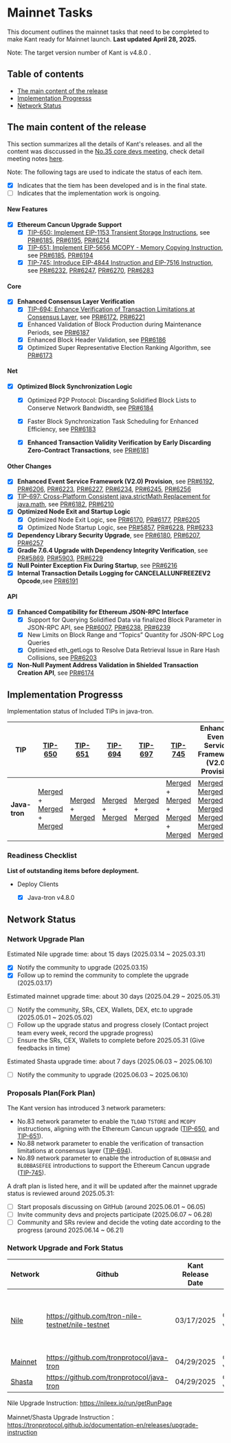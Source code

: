 # Mainnet Tasks

This document outlines the mainnet tasks that need to be completed to make Kant ready for Mainnet launch. **Last updated April 28, 2025.**

Note: The target version number of Kant is v4.8.0 .


## Table of contents

- [The main content of the release](#Release-included-in-the-Network-Upgrade.)
- [Implementation Progresss](#Implementation-Progresss)
- [Network Status](#Network-Status)



## The main content of the release

This section summarizes all the details of Kant's releases. and all the content was disccussed in the [No.35 core devs meeting](https://github.com/tronprotocol/pm/issues/121), check detail meeting notes [here](https://github.com/tronprotocol/pm/blob/master/TRON%20Core%20Devs%20Meetings/Meeting%2035.md).

Note: The following tags are used to indicate the status of each item.
- [x] Indicates that the tiem has been developed and is in the final state.
- [ ] Indicates that the implementation work is ongoing. 

#### New Features

- [x] **Ethereum Cancun Upgrade Support**
  - [x] [TIP-650: Implement EIP-1153 Transient Storage Instructions](https://github.com/tronprotocol/tips/blob/master/tip-650.md ), see [PR#6185](https://github.com/tronprotocol/java-tron/pull/6185), [PR#6195](https://github.com/tronprotocol/java-tron/pull/6195), [PR#6214](https://github.com/tronprotocol/java-tron/pull/6214)
  - [x] [TIP-651: Implement EIP-5656 MCOPY - Memory Copying Instruction](https://github.com/tronprotocol/tips/blob/master/tip-651.md), see [PR#6185](https://github.com/tronprotocol/java-tron/pull/6185), [PR#6194](https://github.com/tronprotocol/java-tron/pull/6194)
  - [x] [TIP-745: Introduce EIP-4844 Instruction and EIP-7516 Instruction](https://github.com/tronprotocol/tips/blob/master/tip-745.md ), see [PR#6232](https://github.com/tronprotocol/java-tron/pull/6232), [PR#6247](https://github.com/tronprotocol/java-tron/pull/6247), [PR#6270](https://github.com/tronprotocol/java-tron/pull/6270), [PR#6283](https://github.com/tronprotocol/java-tron/pull/6283)

#### Core
 - [x] **Enhanced Consensus Layer Verification**
   - [x] [TIP-694: Enhance Verification of Transaction Limitations at Consensus Layer](https://github.com/tronprotocol/tips/blob/master/tip-694.md ), see [PR#6172](https://github.com/tronprotocol/java-tron/pull/6172), [PR#6221](https://github.com/tronprotocol/java-tron/pull/6221)
   - [x] Enhanced Validation of Block Production during Maintenance Periods, see [PR#6187](https://github.com/tronprotocol/java-tron/pull/6187)
   - [x] Enhanced Block Header Validation, see [PR#6186](https://github.com/tronprotocol/java-tron/pull/6186 )
   - [x] Optimized Super Representative Election Ranking Algorithm, see [PR#6173](https://github.com/tronprotocol/java-tron/pull/6173 )

#### Net
- [x] **Optimized Block Synchronization Logic**
    - [x] Optimized P2P Protocol: Discarding Solidified Block Lists to Conserve Network Bandwidth, see [PR#6184](https://github.com/tronprotocol/java-tron/pull/6184 )
    - [x] Faster Block Synchronization Task Scheduling for Enhanced Efficiency, see [PR#6183](https://github.com/tronprotocol/java-tron/pull/6183)
    
  - [x] **Enhanced Transaction Validity Verification by Early Discarding Zero-Contract Transactions**, see [PR#6181](https://github.com/tronprotocol/java-tron/pull/6181)

#### Other Changes
  - [x] **Enhanced Event Service Framework (V2.0) Provision**, see [PR#6192](https://github.com/tronprotocol/java-tron/issues/6192),  [PR#6206](https://github.com/tronprotocol/java-tron/issues/6206), [PR#6223](https://github.com/tronprotocol/java-tron/issues/6223), [PR#6227](https://github.com/tronprotocol/java-tron/issues/6227), [PR#6234](https://github.com/tronprotocol/java-tron/issues/6234), [PR#6245](https://github.com/tronprotocol/java-tron/issues/6245), [PR#6256](https://github.com/tronprotocol/java-tron/issues/6256)
  - [x] [TIP-697: Cross-Platform Consistent java.strictMath Replacement for java.math](https://github.com/tronprotocol/tips/blob/master/tip-697.md), see [PR#6182](https://github.com/tronprotocol/java-tron/pull/6182), [PR#6210](https://github.com/tronprotocol/java-tron/pull/6210)
  - [x] **Optimized Node Exit and Startup Logic**
    - [x] Optimized Node Exit Logic, see [PR#6170](https://github.com/tronprotocol/java-tron/pull/6170), [PR#6177](https://github.com/tronprotocol/java-tron/pull/6177), [PR#6205](https://github.com/tronprotocol/java-tron/pull/6205)
    - [x] Optimized Node Startup Logic, see [PR#5857](https://github.com/tronprotocol/java-tron/pull/5857), [PR#6228](https://github.com/tronprotocol/java-tron/pull/6228), [PR#6233](https://github.com/tronprotocol/java-tron/pull/6233)
  - [x] **Dependency Library Security Upgrade**, see [PR#6180](https://github.com/tronprotocol/java-tron/pull/6180), [PR#6207](https://github.com/tronprotocol/java-tron/pull/6207), [PR#6257](https://github.com/tronprotocol/java-tron/pull/6257)
  - [x] **Gradle 7.6.4 Upgrade with Dependency Integrity Verification**, see [PR#5869](https://github.com/tronprotocol/java-tron/pull/5869), [PR#5903](https://github.com/tronprotocol/java-tron/pull/5903), [PR#6229](https://github.com/tronprotocol/java-tron/pull/6229)
  - [x] **Null Pointer Exception Fix During Startup**, see [PR#6216](https://github.com/tronprotocol/java-tron/pull/6216)
  - [x] **Internal Transaction Details Logging for CANCELALLUNFREEZEV2 Opcode**,see [PR#6191](https://github.com/tronprotocol/java-tron/pull/6191)

#### API
  - [x] **Enhanced Compatibility for Ethereum JSON-RPC Interface**
    - [x] Support for Querying Solidified Data via finalized Block Parameter in JSON-RPC API, see [PR#6007](https://github.com/tronprotocol/java-tron/pull/6007), [PR#6238](https://github.com/tronprotocol/java-tron/pull/6238), [PR#6239](https://github.com/tronprotocol/java-tron/pull/6239)
    - [x] New Limits on Block Range and “Topics” Quantity for JSON-RPC Log Queries
    - [x] Optimized eth_getLogs to Resolve Data Retrieval Issue in Rare Hash Collisions, see [PR#6203](https://github.com/tronprotocol/java-tron/pull/6203)
  - [x] **Non-Null Payment Address Validation in Shielded Transaction Creation API**, see [PR#6174](https://github.com/tronprotocol/java-tron/pull/6174)

## Implementation Progresss

Implementation status of Included TIPs in java-tron.

TIP            | [TIP-650](https://github.com/tronprotocol/tips/blob/master/tip-650.md)                   |      [TIP-651](https://github.com/tronprotocol/tips/blob/master/tip-651.md)           |   [TIP-694](https://github.com/tronprotocol/tips/blob/master/tip-694.md)    |   [TIP-697](https://github.com/tronprotocol/tips/blob/master/tip-697.md)  | [TIP-745](https://github.com/tronprotocol/tips/blob/master/tip-745.md) | Enhanced Event Service Framework (V2.0) Provision |
|----------------|-----------------------------------------------------------------------|-----------------------------------------------------------------------|-----------------------------------------------------------------------|----------------------------------------------------------------------------------------------------------------------------|--------------|--------|
| **Java-tron**       |   [Merged](https://github.com/tronprotocol/java-tron/pull/6185) + [Merged](https://github.com/tronprotocol/java-tron/pull/6195) + [Merged](https://github.com/tronprotocol/java-tron/pull/6214)   |   [Merged](https://github.com/tronprotocol/java-tron/pull/6185) + [Merged](https://github.com/tronprotocol/java-tron/pull/6194)   |  [Merged](https://github.com/tronprotocol/java-tron/pull/6172) + [Merged](https://github.com/tronprotocol/java-tron/pull/6221)    | [Merged](https://github.com/tronprotocol/java-tron/pull/6182) + [Merged](https://github.com/tronprotocol/java-tron/pull/6210)  | [Merged](https://github.com/tronprotocol/java-tron/pull/6232) + [Merged](https://github.com/tronprotocol/java-tron/pull/6247) + [Merged](https://github.com/tronprotocol/java-tron/pull/6270) + [Merged](https://github.com/tronprotocol/java-tron/pull/6283) | [Merged](https://github.com/tronprotocol/java-tron/pull/6256) + [Merged](https://github.com/tronprotocol/java-tron/pull/6245) + [Merged](https://github.com/tronprotocol/java-tron/pull/6234) + [Merged](https://github.com/tronprotocol/java-tron/pull/6227) + [Merged](https://github.com/tronprotocol/java-tron/pull/6223) + [Merged](https://github.com/tronprotocol/java-tron/pull/6206) + [Merged](https://github.com/tronprotocol/java-tron/pull/6192)

### Readiness Checklist

**List of outstanding items before deployment.**



 - Deploy Clients
   - [x]  Java-tron v4.8.0


## Network Status

### Network Upgrade Plan

Estimated Nile upgrade time: about 15 days (2025.03.14 ~ 2025.03.31)

- [x] Notify the community to upgrade (2025.03.15)
- [x] Follow up to remind the community to complete the upgrade (2025.03.17)

Estimated mainnet upgrade time: about 30 days (2025.04.29 ~ 2025.05.31)

- [ ] Notify the community, SRs, CEX, Wallets, DEX, etc.to upgrade (2025.05.01 ~ 2025.05.02)
- [ ] Follow up the upgrade status and progress closely (Contact project team every week, record the upgrade progress) 
- [ ] Ensure the SRs, CEX, Wallets to complete before 2025.05.31 (Give feedbacks in time)

Estimated Shasta upgrade time: about 7 days (2025.06.03 ~ 2025.06.10)

- [ ] Notify the community to upgrade (2025.06.03 ~ 2025.06.10)

### Proposals Plan(Fork Plan)

The Kant version has introduced 3 network parameters:
- No.83 network parameter to enable the `TLOAD` `TSTORE` and `MCOPY` instructions, aligning with the Ethereum Cancun upgrade ([TIP-650](https://github.com/tronprotocol/tips/blob/master/tip-650.md ), and [TIP-651](https://github.com/tronprotocol/tips/blob/master/tip-651.md)).
- No.88 network parameter to enable the verification of transaction limitations at consensus layer ([TIP-694](https://github.com/tronprotocol/tips/blob/master/tip-694.md )).
- No.89 network parameter to enable the introduction of `BLOBHASH` and `BLOBBASEFEE` introductions to support the Ethereum Cancun upgrade ([TIP-745](https://github.com/tronprotocol/tips/blob/master/tip-745.md )).

A draft plan is listed here, and it will be updated after the mainnet upgrade status is reviewed around 2025.05.31:
- [ ] Start proposals discussing on GitHub (around 2025.06.01 ~ 06.05)
- [ ] Invite community devs and projects participate (2025.06.07 ~ 06.28)
- [ ] Community and SRs review and decide the voting date according to the progress (around 2025.06.14 ~ 06.21)

### Network Upgrade and Fork Status

| Network  | Github | Kant Release Date  |  Latest Status | Fork |  
|---------|------------|-----|-----|-----|
| [Nile](https://nileex.io/) | https://github.com/tron-nile-testnet/nile-testnet | 03/17/2025 | GreatVoyage-v4.8.0.2 （Kant） | Forked (Enabled No.83, No.88, No.89 Network Parameters)|
| [Mainnet](https://tron.network/) |https://github.com/tronprotocol/java-tron | 04/29/2025| GreatVoyage-v4.7.7(Epicurus) | - |   
| [Shasta](https://www.trongrid.io/shasta)  | https://github.com/tronprotocol/java-tron | 04/29/2025 | GreatVoyage-v4.7.7(Epicurus) | - |  

Nile Upgrade Instruction: https://nileex.io/run/getRunPage

Mainnet/Shasta Upgrade Instruction： https://tronprotocol.github.io/documentation-en/releases/upgrade-instruction

 
